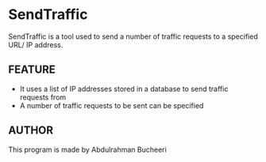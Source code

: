 # SendTraffic

SendTraffic is a tool used to send a number of traffic requests to a specified URL/ IP address.

## FEATURE

* It uses a list of IP addresses stored in a database to send traffic requests from
* A number of traffic requests to be sent can be specified

## AUTHOR

This program is made by Abdulrahman Bucheeri

